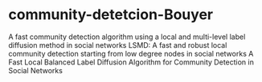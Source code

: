 # community-detetcion-Bouyer
A fast community detection algorithm using a local and multi-level label diffusion method in social networks
LSMD: A fast and robust local community detection starting from low degree nodes in social networks
A Fast Local Balanced Label Diffusion Algorithm for Community Detection in Social Networks
